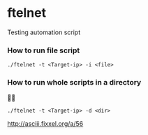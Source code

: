 ftelnet
=======

Testing automation script

### How to run file script

```
./ftelnet -t <Target-ip> -i <file>
```

### How to run whole scripts in a directory

```
./ftelnet -t <Target-ip> -d <dir>
```

http://asciii.fixxel.org/a/56
